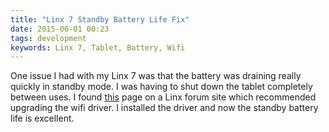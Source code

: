 ```yaml
---
title: "Linx 7 Standby Battery Life Fix"
date: 2015-06-01 00:23
tags: development
keywords: Linx 7, Tablet, Battery, Wifi
---
```


One issue I had with my Linx 7 was that the battery was draining really quickly in standby mode. I was having to shut down the tablet completely between uses. I found [this](http://www.linxtablet.co.uk/viewtopic.php?f=41&t=214#p1139) page on a Linx forum site which recommended upgrading the wifi driver. I installed the driver and now the standby battery life is excellent.
